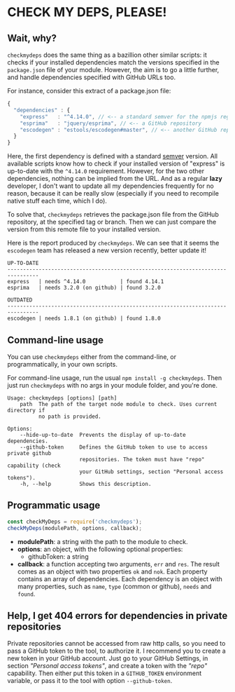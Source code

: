 # CHECK MY DEPS, PLEASE!

## Wait, why?

`checkmydeps` does the same thing as a bazillion other similar scripts: it checks if your installed dependencies match the versions specified in the `package.json` file of your module. However, the aim is to go a little further, and handle dependencies specified with GitHub URLs too.

For instance, consider this extract of a package.json file:

```js
{
  "dependencies" : {
    "express"   : "^4.14.0", // <-- a standard semver for the npmjs registry
    "esprima"   : "jquery/esprima", // <-- a GitHub repository
    "escodegen" : "estools/escodegen#master", // <-- another GitHub repository, with a "commit-ish" fragment
  }
}
```

Here, the first dependency is defined with a standard [semver] version. All available scripts know how to check if your installed version of "express" is up-to-date with the `^4.14.0` requirement. However, for the two other dependencies, nothing can be implied from the URL. And as a regular **lazy** developer, I don't want to update all my dependencies frequently for no reason, because it can be really slow (especially if you need to recompile native stuff each time, which I do).

To solve that, `checkmydeps` retrieves the package.json file from the GitHub repository, at the specified tag or branch. Then we can just compare the version from this remote file to your installed version.

Here is the report produced by `checkmydeps`. We can see that it seems the `escodegen` team has released a new version recently, better update it!

```
UP-TO-DATE
--------------------------------------------------------------------------------
express   | needs ^4.14.0           | found 4.14.1
esprima   | needs 3.2.0 (on github) | found 3.2.0

OUTDATED
--------------------------------------------------------------------------------
escodegen | needs 1.8.1 (on github) | found 1.8.0
```

## Command-line usage

You can use `checkmydeps` either from the command-line, or programmatically, in your own scripts.

For command-line usage, run the usual `npm install -g checkmydeps`. Then just run `checkmydeps` with no args in your module folder, and you're done.
```
Usage: checkmydeps [options] [path]
    path  The path of the target node module to check. Uses current directory if
          no path is provided.

Options:
    --hide-up-to-date  Prevents the display of up-to-date dependencies.
    --github-token     Defines the GitHub token to use to access private github
                       repositories. The token must have "repo" capability (check
                       your GitHub settings, section "Personal access tokens").
    -h, --help         Shows this description.
```

## Programmatic usage

```js
const checkMyDeps = require('checkmydeps');
checkMyDeps(modulePath, options, callback);
```

* **modulePath**: a string with the path to the module to check.
* **options**: an object, with the following optional properties:
  * githubToken: a string
* **callback**: a function accepting two arguments, `err` and `res`. The result comes as an object with two properties `ok` and `nok`. Each property contains an array of dependencies. Each dependency is an object with many properties, such as `name`, `type` (common or github), `needs` and `found`.

## Help, I get 404 errors for dependencies in private repositories

Private repositories cannot be accessed from raw http calls, so you need to pass a GitHub token to the tool, to authorize it. I recommend you to create a new token in your GitHub account. Just go to your GitHub Settings, in section *"Personal access tokens"*, and create a token with the *"repo"* capability. Then either put this token in a `GITHUB_TOKEN` environment variable, or pass it to the tool with option `--github-token`.

[semver]: https://docs.npmjs.com/misc/semver
